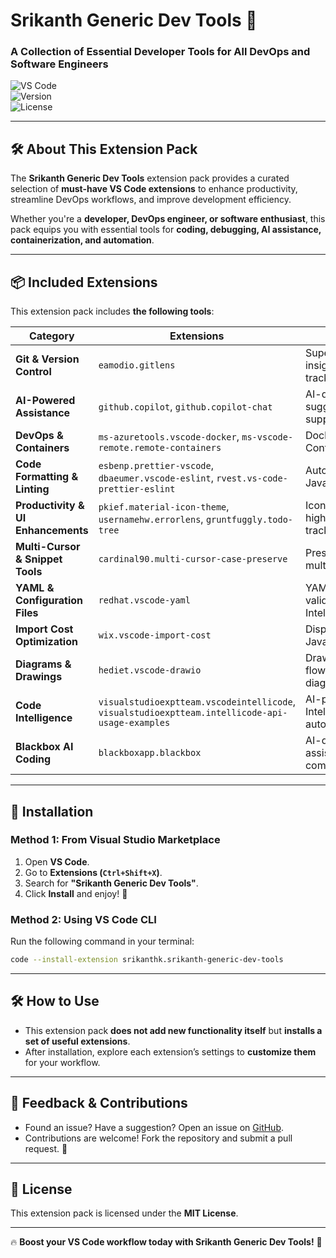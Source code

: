 

# **Srikanth Generic Dev Tools 🚀**  

### **A Collection of Essential Developer Tools for All DevOps and Software Engineers**  

![VS Code](https://img.shields.io/badge/VS%20Code-Extension%20Pack-blue?style=for-the-badge&logo=visualstudiocode)  
![Version](https://img.shields.io/badge/version-0.0.1-brightgreen?style=flat-square)  
![License](https://img.shields.io/badge/license-MIT-blue)  

---

## **🛠 About This Extension Pack**  
The **Srikanth Generic Dev Tools** extension pack provides a curated selection of **must-have VS Code extensions** to enhance productivity, streamline DevOps workflows, and improve development efficiency.  

Whether you're a **developer, DevOps engineer, or software enthusiast**, this pack equips you with essential tools for **coding, debugging, AI assistance, containerization, and automation**.

---

## **📦 Included Extensions**
This extension pack includes **the following tools**:

| Category          | Extensions | Description |
|------------------|------------|-------------|
| **Git & Version Control** | `eamodio.gitlens` | Supercharge Git with insights and history tracking. |
| **AI-Powered Assistance** | `github.copilot`, `github.copilot-chat` | AI-driven code suggestions & chat support. |
| **DevOps & Containers** | `ms-azuretools.vscode-docker`, `ms-vscode-remote.remote-containers` | Docker & Remote Dev Container support. |
| **Code Formatting & Linting** | `esbenp.prettier-vscode`, `dbaeumer.vscode-eslint`, `rvest.vs-code-prettier-eslint` | Auto-format & lint JavaScript/TypeScript. |
| **Productivity & UI Enhancements** | `pkief.material-icon-theme`, `usernamehw.errorlens`, `gruntfuggly.todo-tree` | Icon themes, error highlighting & TODO tracking. |
| **Multi-Cursor & Snippet Tools** | `cardinal90.multi-cursor-case-preserve` | Preserve case in multi-cursor edits. |
| **YAML & Configuration Files** | `redhat.vscode-yaml` | YAML schema validation and IntelliSense. |
| **Import Cost Optimization** | `wix.vscode-import-cost` | Display import size for JavaScript/TypeScript. |
| **Diagrams & Drawings** | `hediet.vscode-drawio` | Draw.io integration for flowcharts & diagrams. |
| **Code Intelligence** | `visualstudioexptteam.vscodeintellicode`, `visualstudioexptteam.intellicode-api-usage-examples` | AI-powered IntelliCode for smarter autocompletions. |
| **Blackbox AI Coding** | `blackboxapp.blackbox` | AI-driven coding assistance and auto-completions. |

---

## **🚀 Installation**
### **Method 1: From Visual Studio Marketplace**
1. Open **VS Code**.
2. Go to **Extensions (`Ctrl+Shift+X`)**.
3. Search for **"Srikanth Generic Dev Tools"**.
4. Click **Install** and enjoy! 🎉  

### **Method 2: Using VS Code CLI**
Run the following command in your terminal:
```sh
code --install-extension srikanthk.srikanth-generic-dev-tools
```

---

## **🛠 How to Use**
- This extension pack **does not add new functionality itself** but **installs a set of useful extensions**.
- After installation, explore each extension’s settings to **customize them** for your workflow.

---

## **📢 Feedback & Contributions**
- Found an issue? Have a suggestion? Open an issue on [GitHub](https://github.com/srikanth-karthi/Extension-pack).
- Contributions are welcome! Fork the repository and submit a pull request. 🚀  

---

## **📜 License**
This extension pack is licensed under the **MIT License**.

---

🔥 **Boost your VS Code workflow today with Srikanth Generic Dev Tools!** 🚀  


